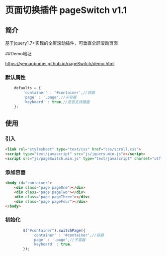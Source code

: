 # 页面切换插件 pageSwitch v1.1

## 简介

基于jquery1.7+实现的全屏滚动插件，可垂直全屏滚动页面

##Demo地址

https://yemaobumei.github.io/pageSwitch/demo.html

### 默认属性

```javascript
    defaults = {
        'container' : '#container',//容器
        'page' : '.page',//子容器
        'keyboard' : true,//是否支持键盘
    };
```

## 使用

### 引入

```html
<link rel="stylesheet" type="text/css" href="css/scroll.css">
<script type="text/javascript" src="js/jquery.min.js"></script>
<script src="js/pageSwitch.min.js" type="text/javascript" charset="utf-8" ></script>
```
    
### 添加容器

```html
<body id="container">
    <div class="page pageOne"></div>
    <div class="page pageTwo"></div>
    <div class="page pageThree"></div>
    <div class="page pageFour"></div>
</body>       
```

### 初始化

```javascript
        $("#container").switchPage({
            'container' : '#container',//容器
            'page' : '.page',//子容器
            'keyboard' : true,
        });
```
